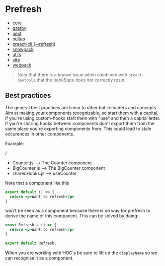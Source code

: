 # Prefresh

- [core](https://github.com/JoviDeCroock/prefresh/tree/master/packages/core)
- [gatsby](https://www.gatsbyjs.org/packages/gatsby-plugin-preact/)
- [next](https://github.com/JoviDeCroock/prefresh/tree/master/packages/next)
- [nollup](https://github.com/JoviDeCroock/prefresh/tree/master/packages/nollup)
- [preact-cli (--refresh)](https://github.com/preactjs/preact-cli#preact-watch)
- [snowpack](https://github.com/JoviDeCroock/prefresh/tree/master/packages/snowpack)
- [utils](https://github.com/JoviDeCroock/prefresh/tree/master/packages/utils)
- [vite](https://github.com/JoviDeCroock/prefresh/tree/master/packages/vite)
- [webpack](https://github.com/JoviDeCroock/prefresh/tree/master/packages/webpack)

> Note that there is a known issue when combined with `preact-devtools` that the hookState does not correctly reset.

## Best practices

The general best practices are linear to other hot-reloaders and concepts.
Aim at making your components recognizable, so start them with a capital, if you're
using custom-hooks start them with "use" and then a capital letter.
If you're sharing hooks between components don't export them from the same place
you're exporting components from. This could lead to stale occurences in other components.

Example:

/
 - Counter.js --> The Counter component
 - BigCounter.js --> The BigCounter component
 - sharedHooks.js --> useCounter

Note that a component like this

```jsx
export default () => {
  return <p>Want to refresh</p>
}
```

won't be seen as a component because there is no way for prefresh to derive the name
of this component. This can be solved by doing:

```jsx
const Refresh = () => {
  return <p>Want to refresh</p>
}

export default Refresh;
```

When you are working with HOC's be sure to lift up the `displayName` so we can
recognise it as a component.
